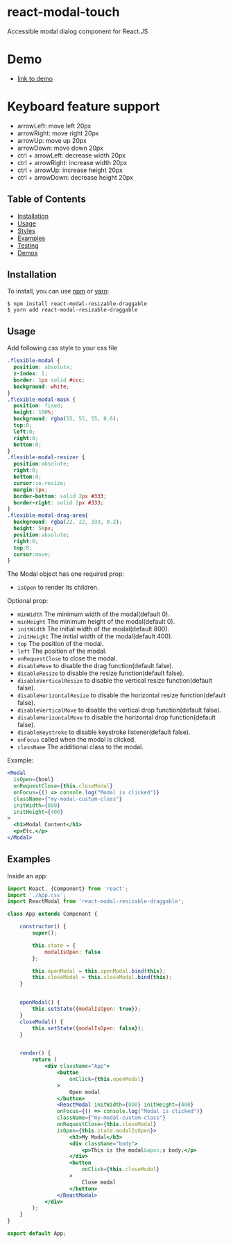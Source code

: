 # react-modal-touch

Accessible modal dialog component for React.JS

# Demo
* [link to demo](https://divakarmanivel.github.io/react-modal-touch/)

# Keyboard feature support
* arrowLeft: move left 20px
* arrowRight: move right 20px
* arrowUp: move up 20px
* arrowDown: move down 20px
* ctrl + arrowLeft: decrease width 20px
* ctrl + arrowRight: increase width 20px
* ctrl + arrowUp: increase height 20px
* ctrl + arrowDown: decrease height 20px

## Table of Contents

* [Installation](#installation)
* [Usage](#usage)
* [Styles](#styles)
* [Examples](#examples)
* [Testing](#testing)
* [Demos](#demos)

## Installation

To install, you can use [npm](https://npmjs.org/) or [yarn](https://yarnpkg.com):


    $ npm install react-modal-resizable-draggable
    $ yarn add react-modal-resizable-draggable


## Usage
Add following css style to your css file
```css
.flexible-modal {
  position: absolute;
  z-index: 1;
  border: 1px solid #ccc;
  background: white;
}
.flexible-modal-mask {
  position: fixed;
  height: 100%;
  background: rgba(55, 55, 55, 0.6);
  top:0;
  left:0;
  right:0;
  bottom:0;
}
.flexible-modal-resizer {
  position:absolute;
  right:0;
  bottom:0;
  cursor:se-resize;
  margin:5px;
  border-bottom: solid 2px #333;
  border-right: solid 2px #333;
}
.flexible-modal-drag-area{
  background: rgba(22, 22, 333, 0.2);
  height: 50px;
  position:absolute;
  right:0;
  top:0;
  cursor:move;
}
```

The Modal object has one required prop:

- `isOpen` to render its children.

Optional prop:

- `minWidth` The minimum width of the modal(default 0).
- `minHeight` The minimum height of the modal(default 0).
- `initWidth` The initial width of the modal(default 800).
- `initHeight` The initial width of the modal(default 400).
- `top` The position of the modal.
- `left` The position of the modal.
- `onRequestClose` to close the modal.
- `disableMove` to disable the drag function(default false).
- `disableResize` to disable the resize function(default false).
- `disableVerticalResize` to disable the vertical resize function(default false).
- `disableHorizontalResize` to disable the horizontal resize function(default false).
- `disableVerticalMove` to disable the vertical drop function(default false).
- `disableHorizontalMove` to disable the horizontal drop function(default false).
- `disableKeystroke` to disable keystroke listener(default false).
- `onFocus` called when the modal is clicked.
- `className` The additional class to the modal.


Example:

```jsx
<Modal
  isOpen={bool}
  onRequestClose={this.closeModal}
  onFocus={() => console.log("Modal is clicked")}
  className={"my-modal-custom-class"}
  initWidth={800} 
  initHeight={400}
>
  <h1>Modal Content</h1>
  <p>Etc.</p>
</Modal>
```


## Examples

Inside an app:

```jsx
import React, {Component} from 'react';
import './App.css';
import ReactModal from 'react-modal-resizable-draggable';

class App extends Component {

    constructor() {
        super();

        this.state = {
            modalIsOpen: false
        };

        this.openModal = this.openModal.bind(this);
        this.closeModal = this.closeModal.bind(this);
    }


    openModal() {
        this.setState({modalIsOpen: true});
    }
    closeModal() {
        this.setState({modalIsOpen: false});
    }


    render() {
        return (
            <div className="App">
                <button
                    onClick={this.openModal}
                >
                    Open modal
                </button>
                <ReactModal initWidth={800} initHeight={400} 
                onFocus={() => console.log("Modal is clicked")}
                className={"my-modal-custom-class"}
                onRequestClose={this.closeModal} 
                isOpen={this.state.modalIsOpen}>
                    <h3>My Modal</h3>
                    <div className="body">
                        <p>This is the modal&apos;s body.</p>
                    </div>
                    <button
                        onClick={this.closeModal}
                    >
                        Close modal
                    </button>
                </ReactModal>
            </div>
        );
    }
}

export default App;

```

